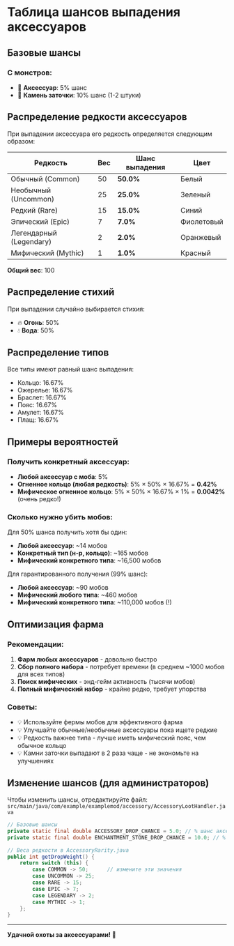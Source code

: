 # Таблица шансов выпадения аксессуаров

## Базовые шансы

### С монстров:
- 🎁 **Аксессуар**: 5% шанс
- 💎 **Камень заточки**: 10% шанс (1-2 штуки)

## Распределение редкости аксессуаров

При выпадении аксессуара его редкость определяется следующим образом:

| Редкость | Вес | Шанс выпадения | Цвет |
|----------|-----|----------------|------|
| Обычный (Common) | 50 | **50.0%** | Белый |
| Необычный (Uncommon) | 25 | **25.0%** | Зеленый |
| Редкий (Rare) | 15 | **15.0%** | Синий |
| Эпический (Epic) | 7 | **7.0%** | Фиолетовый |
| Легендарный (Legendary) | 2 | **2.0%** | Оранжевый |
| Мифический (Mythic) | 1 | **1.0%** | Красный |

**Общий вес**: 100

## Распределение стихий

При выпадении случайно выбирается стихия:
- 🔥 **Огонь**: 50%
- 💧 **Вода**: 50%

## Распределение типов

Все типы имеют равный шанс выпадения:
- Кольцо: 16.67%
- Ожерелье: 16.67%
- Браслет: 16.67%
- Пояс: 16.67%
- Амулет: 16.67%
- Плащ: 16.67%

## Примеры вероятностей

### Получить конкретный аксессуар:
- **Любой аксессуар с моба**: 5%
- **Огненное кольцо (любая редкость)**: 5% × 50% × 16.67% = **0.42%**
- **Мифическое огненное кольцо**: 5% × 50% × 16.67% × 1% = **0.0042%** (очень редко!)

### Сколько нужно убить мобов:

Для 50% шанса получить хотя бы один:
- **Любой аксессуар**: ~14 мобов
- **Конкретный тип (н-р, кольцо)**: ~165 мобов
- **Мифический конкретного типа**: ~16,500 мобов

Для гарантированного получения (99% шанс):
- **Любой аксессуар**: ~90 мобов
- **Мифический любого типа**: ~460 мобов
- **Мифический конкретного типа**: ~110,000 мобов (!)

## Оптимизация фарма

### Рекомендации:
1. **Фарм любых аксессуаров** - довольно быстро
2. **Сбор полного набора** - потребует времени (в среднем ~1000 мобов для всех типов)
3. **Поиск мифических** - энд-гейм активность (тысячи мобов)
4. **Полный мифический набор** - крайне редко, требует упорства

### Советы:
- 💡 Используйте фермы мобов для эффективного фарма
- 💡 Улучшайте обычные/необычные аксессуары пока ищете редкие
- 💡 Редкость важнее типа - лучше иметь мифический пояс, чем обычное кольцо
- 💡 Камни заточки выпадают в 2 раза чаще - не экономьте на улучшениях

## Изменение шансов (для администраторов)

Чтобы изменить шансы, отредактируйте файл:
`src/main/java/com/example/examplemod/accessory/AccessoryLootHandler.java`

```java
// Базовые шансы
private static final double ACCESSORY_DROP_CHANCE = 5.0; // % шанс аксессуара
private static final double ENCHANTMENT_STONE_DROP_CHANCE = 10.0; // % шанс камня

// Веса редкости в AccessoryRarity.java
public int getDropWeight() {
    return switch (this) {
        case COMMON -> 50;      // измените эти значения
        case UNCOMMON -> 25;
        case RARE -> 15;
        case EPIC -> 7;
        case LEGENDARY -> 2;
        case MYTHIC -> 1;
    };
}
```

---

**Удачной охоты за аксессуарами! 🎯**
